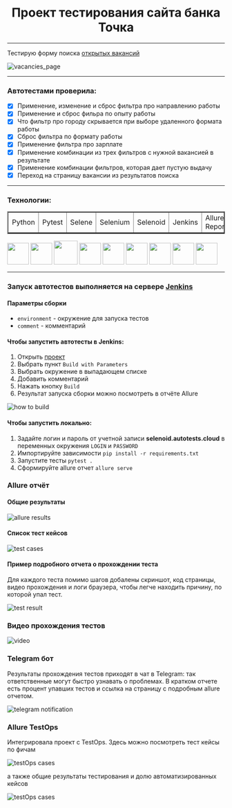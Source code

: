 <h1 align="center">Проект тестирования сайта банка Точка</h1>

---

Тестирую форму поиска [открытых вакансий](https://tochka.com/hr/vacancies/)

![vacancies_page](resources/images/vacancies_page.png)

---

### Автотестами проверила:

* [X]  Применение, изменение и сброс фильтра про направлению работы
* [X]  Применение и сброс фильра по опыту работы
* [X]  Что фильтр про городу скрывается при выборе удаленного формата работы
* [X]  Сброс фильтра по формату работы
* [X]  Применение фильтра про зарплате
* [X]  Применение комбинации из трех фильтров с нужной вакансией в результате
* [X]  Применение комбинации фильтров, которая дает пустую выдачу
* [X]  Переход на страницу вакансии из результатов поиска

---

### Технологии:

<table border="2">
  <tbody>
    <tr>
        <td>Python</td>
        <td>Pytest</td>
        <td>Selene</td>
        <td>Selenium</td>
        <td>Selenoid</td>
        <td>Jenkins</td>
        <td>Allure Reports</td>
        <td>Allure TestOps</td>
        <td>Telegram</td>
    </tr>
  </tbody>
</table>

<img src="resources/icons/python.svg" width="50">  
<img src="resources/icons/pytest.png" width="50">  
<img src="resources/icons/selene.png" width="55">
<img src="resources/icons/selenium.png" width="50">
<img src="resources/icons/jenkins.png" width="50">
<img src="resources/icons/selenoid.png" width="50">
<img src="resources/icons/allure_report.png" width="50">
<img src="resources/icons/allure_testops.png" width="50">
<img src="resources/icons/telegram.png" width="50">

---

### Запуск автотестов выполняется на сервере [Jenkins](https://jenkins.autotests.cloud/job/julia_shilkova-tochka_tests_demo/)

#### Параметры сборки

* `environment` - окружение для запуска тестов
* `comment` - комментарий

#### Чтобы запустить автотесты в Jenkins:

1. Открыть [проект](https://jenkins.autotests.cloud/job/julia_shilkova-tochka_tests_demo/)
2. Выбрать пункт `Build with Parameters`
3. Выбрать окружение в выпадающем списке
4. Добавить комментарий
5. Нажать кнопку `Build`
6. Результат запуска сборки можно посмотреть в отчёте Allure

![how to build](resources/images/howToBuild.png)

#### Чтобы запустить локально:

1. Задайте логин и пароль от учетной записи **selenoid.autotests.cloud** 
в переменных окружения `LOGIN` и `PASSWORD`
2. Импортируйте зависимости `pip install -r requirements.txt`
3. Запустите тесты `pytest .`
4. Сформируйте allure отчет `allure serve`

### Allure отчёт

#### Общие результаты
![allure results](resources/images/allure_report.png)

#### Список тест кейсов
![test cases](resources/images/test_cases.png)

#### Пример подробного отчета о прохождении теста
Для каждого теста помимо шагов добалены скриншот, код страницы, видео прохождения и логи браузера,
чтобы легче находить причину, по которой упал тест.  

![test result](resources/images/scenario.png)

### Видео прохождения тестов
![video](resources/images/tests_video.gif)

###  Telegram бот
Результаты прохождения тестов приходят в чат в Telegram: так ответственные могут быстро узнавать о проблемах. 
В кратком отчете есть процент упавших тестов и ссылка на страницу с подробным allure отчетом.

![telegram notification](resources/images/telegram_notification.png)

### Allure TestOps

Интегрировала проект с TestOps. Здесь можно посмотреть тест кейсы по фичам

![testOps cases](resources/images/testOps_test_cases.png)

а также общие результаты тестирования и долю автоматизированных кейсов

![testOps cases](resources/images/testOps_dashboard.png)







